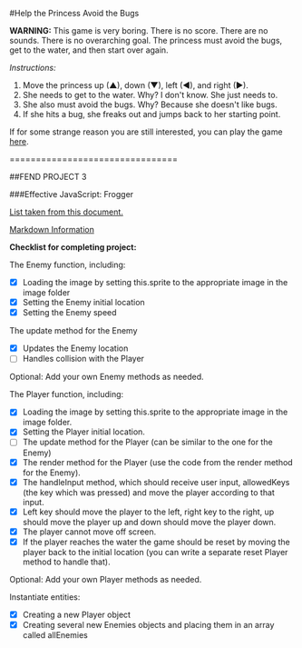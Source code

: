 #Help the Princess Avoid the Bugs

**WARNING:** This game is very boring. There is no score. There are no sounds. There is no overarching goal. The princess must avoid the bugs, get to the water, and then start over again.

_Instructions:_

1. Move the princess up (▲), down (▼), left (◄), and right (►).
2. She needs to get to the water. Why? I don't know. She just needs to.
3. She also must avoid the bugs. Why? Because she doesn't like bugs.
4. If she hits a bug, she freaks out and jumps back to her starting point.

If for some strange reason you are still interested, you can play the game [here](http://chavahj.github.io/frontend-nanodegree-arcade-game/).

================================

##FEND PROJECT 3

###Effective JavaScript: Frogger

[List taken from this document.](https://docs.google.com/document/d/1v01aScPjSWCCWQLIpFqvg3-vXLH2e8_SZQKC8jNO0Dc/pub)

[Markdown Information](https://guides.github.com/features/mastering-markdown/)

**Checklist for completing project:**

The Enemy function, including:
- [x] Loading the image by setting this.sprite to the appropriate image in the image folder
- [x] Setting the Enemy initial location
- [x] Setting the Enemy speed

The update method for the Enemy
- [x] Updates the Enemy location
- [ ] Handles collision with the Player

Optional: Add your own Enemy methods as needed.

The Player function, including:
- [x] Loading the image by setting this.sprite to the appropriate image in the image folder.
- [x] Setting the Player initial location.
- [ ] The update method for the Player (can be similar to the one for the Enemy)
- [x] The render method for the Player (use the code from the render method for the Enemy).
- [x] The handleInput method, which should receive user input, allowedKeys (the key which was pressed) and move the player according to that input.
- [x] Left key should move the player to the left, right key to the right, up should move the player up and down should move the player down.
- [x] The player cannot move off screen.
- [x] If the player reaches the water the game should be reset by moving the player back to the initial location (you can write a separate reset Player method to handle that).

Optional: Add your own Player methods as needed.

Instantiate entities:
- [x] Creating a new Player object
- [x] Creating several new Enemies objects and placing them in an array called allEnemies
